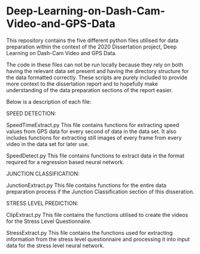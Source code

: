 # Deep-Learning-on-Dash-Cam-Video-and-GPS-Data

This repository contains the five different python files utilised for data preparation within the context of the 2020 Dissertation project, Deep Learning on Dash-Cam Video and GPS Data.

The code in these files can not be run locally because they rely on both having the relevant data set present and having the directory structure for the data formatted correctly. These scripts are purely included to provide more context to the dissertation report and to hopefully make understanding of the data preparation sections of the report easier.

Below is a description of each file:

SPEED DETECTION:

  SpeedTimeExtract.py
    This file contains functions for extracting speed values from GPS data for every second of data in the data set. It also includes functions for extracting still images of         every frame from every video in the data set for later use.
    
  SpeedDetect.py
    This file contains functions to extract data in the format required for a regression based neural network.


JUNCTION CLASSIFICATION:

  JunctionExtract.py
    This file contains functions for the entire data preparation process if the Junction Classification section of this disseration.
    

STRESS LEVEL PREDICTION:

  ClipExtract.py
    This file contains the functions utilised to create the videos for the Stress Level Questionnaire.
   
  StressExtract.py
    This file contains the functions used for extracting information from the stress level questionnaire and processing it into input data for the stress level neural network.
   
